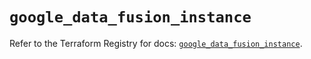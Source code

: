 # `google_data_fusion_instance`

Refer to the Terraform Registry for docs: [`google_data_fusion_instance`](https://registry.terraform.io/providers/hashicorp/google/6.2.0/docs/resources/data_fusion_instance).
